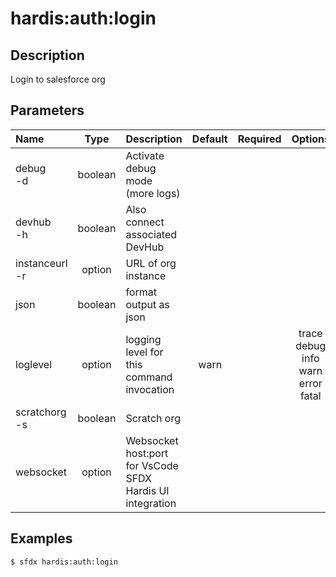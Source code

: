 <!-- This file has been generated with command 'sfdx hardis:doc:plugin:generate'. Please do not update it manually or it may be overwritten -->
# hardis:auth:login

## Description

Login to salesforce org

## Parameters

|Name|Type|Description|Default|Required|Options|
|:---|:--:|:----------|:-----:|:------:|:-----:|
|debug<br/>-d|boolean|Activate debug mode (more logs)||||
|devhub<br/>-h|boolean|Also connect associated DevHub||||
|instanceurl<br/>-r|option|URL of org instance||||
|json|boolean|format output as json||||
|loglevel|option|logging level for this command invocation|warn||trace<br/>debug<br/>info<br/>warn<br/>error<br/>fatal|
|scratchorg<br/>-s|boolean|Scratch org||||
|websocket|option|Websocket host:port for VsCode SFDX Hardis UI integration||||

## Examples

```shell
$ sfdx hardis:auth:login
```


